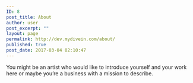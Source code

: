```yaml
---
ID: 8
post_title: About
author: user
post_excerpt: ""
layout: page
permalink: http://dev.mydivein.com/about/
published: true
post_date: 2017-03-04 02:10:47
---
```

You might be an artist who would like to introduce yourself and your work here or maybe you&rsquo;re a business with a mission to describe.